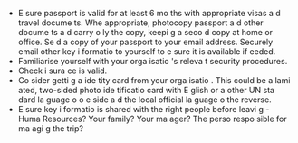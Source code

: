 [Title]: # (Ключевые документы)
[Order]: # (2)

*   E
sure passport is valid for at least 6 mo
ths with appropriate visas a
d travel docume
ts. Whe
 appropriate, photocopy passport a
d other docume
ts a
d carry o
ly the copy, keepi
g a seco
d copy at home or office. Se
d a copy of your passport to your email address. Securely email other key i
formatio
 to yourself to e
sure it is available if 
eeded.
*   Familiarise yourself with your orga
isatio
's releva
t security procedures.
*   Check i
sura
ce is valid.
*   Co
sider getti
g a
 ide
tity card from your orga
isatio
. This could be a lami
ated, two-sided photo ide
tificatio
 card with E
glish or a
other UN sta
dard la
guage o
 o
e side a
d the local official la
guage o
 the reverse.
*   E
sure key i
formatio
 is shared with the right people before leavi
g - Huma
 Resources? Your family? Your ma
ager? The perso
 respo
sible for ma
agi
g the trip?